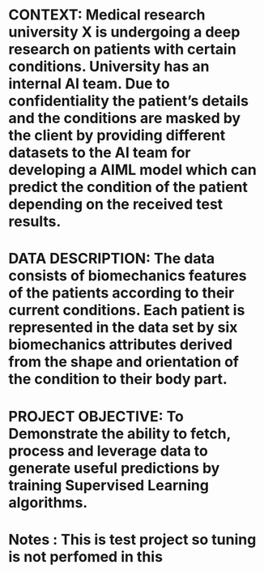 # CONTEXT: Medical research university X is undergoing a deep research on patients with certain conditions. University has an internal AI team. Due to confidentiality the patient’s details and the conditions are masked by the client by providing different datasets to the AI team for developing a AIML model which can predict the condition of the patient depending on the received test results.

# DATA DESCRIPTION: The data consists of biomechanics features of the patients according to their current conditions. Each patient is represented in the data set by six biomechanics attributes derived from the shape and orientation of the condition to their body part.
# PROJECT OBJECTIVE: To Demonstrate the ability to fetch, process and leverage data to generate useful predictions by training Supervised Learning algorithms.

# Notes : This is test project so tuning is not perfomed in this